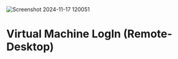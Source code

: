 
![Screenshot 2024-11-17 120051](https://github.com/user-attachments/assets/b1d9a979-fe13-4753-95f3-2bd3d82ecdc5)

# Virtual Machine LogIn (Remote-Desktop)
